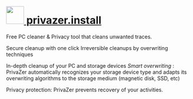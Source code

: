 # [<img src="https://cdn.rawgit.com/AdmiringWorm/chocolatey-packages/17528bfd469d3642519db241e1ab1e838f226a77/icons/privazer.png" height="48" width="48" /> privazer.install](https://chocolatey.org/packages/privazer.install)

Free PC cleaner & Privacy tool that cleans unwanted traces.

Secure cleanup with one click Irreversible cleanups by overwriting techniques

In-depth cleanup of your PC and storage devices *Smart overwriting* : PrivaZer automatically recognizes your storage device type and adapts its overwriting algorithms to the storage medium (magnetic disk, SSD, etc)

Privacy protection: PrivaZer prevents recovery of your activities.
